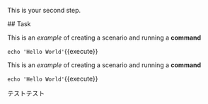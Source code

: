This is your second step.

## Task

This is an _example_ of creating a scenario and running a **command**

`echo 'Hello World'`{{execute}}


This is an _example_ of creating a scenario and running a **command**

`echo 'Hello World'`{{execute}}

テストテスト
